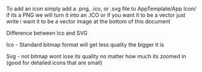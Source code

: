 To add an icon simply add a .png, .ico, or .svg file to AppTemplate/App Icon/
if its a PNG we will turn it into an .ICO or if you want it to be a vector just write i want it to be a vector image at the bottom of this document

Difference between Ico and SVG 

Ico - Standard bitmap format will get less quality the bigger it is

Svg - not bitmap wont lose its quality no matter how much its zoomed in (good for detailed icons that are small)





